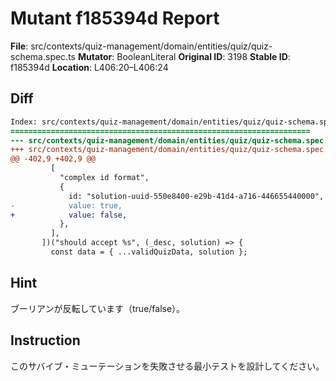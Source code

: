 # Mutant f185394d Report

**File**: src/contexts/quiz-management/domain/entities/quiz/quiz-schema.spec.ts
**Mutator**: BooleanLiteral
**Original ID**: 3198
**Stable ID**: f185394d
**Location**: L406:20–L406:24

## Diff

```diff
Index: src/contexts/quiz-management/domain/entities/quiz/quiz-schema.spec.ts
===================================================================
--- src/contexts/quiz-management/domain/entities/quiz/quiz-schema.spec.ts	original
+++ src/contexts/quiz-management/domain/entities/quiz/quiz-schema.spec.ts	mutated #3198
@@ -402,9 +402,9 @@
         [
           "complex id format",
           {
             id: "solution-uuid-550e8400-e29b-41d4-a716-446655440000",
-            value: true,
+            value: false,
           },
         ],
       ])("should accept %s", (_desc, solution) => {
         const data = { ...validQuizData, solution };
```

## Hint

ブーリアンが反転しています（true/false）。

## Instruction

このサバイブ・ミューテーションを失敗させる最小テストを設計してください。

